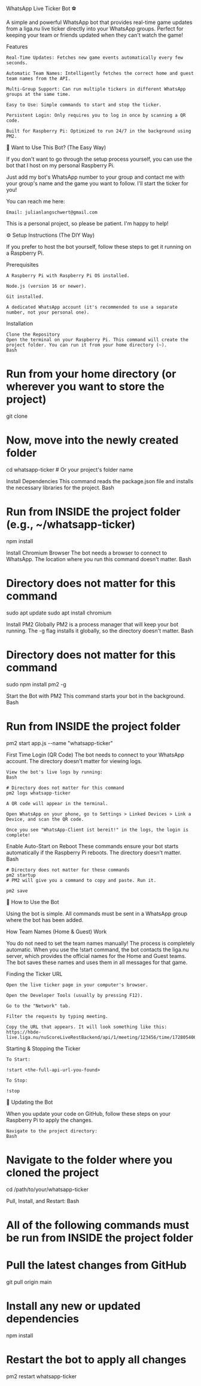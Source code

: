WhatsApp Live Ticker Bot ⚽

A simple and powerful WhatsApp bot that provides real-time game updates from a liga.nu live ticker directly into your WhatsApp groups. Perfect for keeping your team or friends updated when they can't watch the game!

Features

    Real-Time Updates: Fetches new game events automatically every few seconds.

    Automatic Team Names: Intelligently fetches the correct home and guest team names from the API.

    Multi-Group Support: Can run multiple tickers in different WhatsApp groups at the same time.

    Easy to Use: Simple commands to start and stop the ticker.

    Persistent Login: Only requires you to log in once by scanning a QR code.

    Built for Raspberry Pi: Optimized to run 24/7 in the background using PM2.

🤝 Want to Use This Bot? (The Easy Way)

If you don't want to go through the setup process yourself, you can use the bot that I host on my personal Raspberry Pi.

Just add my bot's WhatsApp number to your group and contact me with your group's name and the game you want to follow. I'll start the ticker for you!

You can reach me here:

    Email: julianlangschwert@gmail.com

This is a personal project, so please be patient. I'm happy to help!

⚙️ Setup Instructions (The DIY Way)

If you prefer to host the bot yourself, follow these steps to get it running on a Raspberry Pi.

Prerequisites

    A Raspberry Pi with Raspberry Pi OS installed.

    Node.js (version 16 or newer).

    Git installed.

    A dedicated WhatsApp account (it's recommended to use a separate number, not your personal one).

Installation

    Clone the Repository
    Open the terminal on your Raspberry Pi. This command will create the project folder. You can run it from your home directory (~).
    Bash

# Run from your home directory (or wherever you want to store the project)
git clone <your-github-repository-url>

# Now, move into the newly created folder
cd whatsapp-ticker # Or your project's folder name

Install Dependencies
This command reads the package.json file and installs the necessary libraries for the project.
Bash

# Run from INSIDE the project folder (e.g., ~/whatsapp-ticker)
npm install

Install Chromium Browser
The bot needs a browser to connect to WhatsApp. The location where you run this command doesn't matter.
Bash

# Directory does not matter for this command
sudo apt update
sudo apt install chromium

Install PM2 Globally
PM2 is a process manager that will keep your bot running. The -g flag installs it globally, so the directory doesn't matter.
Bash

# Directory does not matter for this command
sudo npm install pm2 -g

Start the Bot with PM2
This command starts your bot in the background.
Bash

# Run from INSIDE the project folder
pm2 start app.js --name "whatsapp-ticker"

First Time Login (QR Code)
The bot needs to connect to your WhatsApp account. The directory doesn't matter for viewing logs.

    View the bot's live logs by running:
    Bash

    # Directory does not matter for this command
    pm2 logs whatsapp-ticker

    A QR code will appear in the terminal.

    Open WhatsApp on your phone, go to Settings > Linked Devices > Link a Device, and scan the QR code.

    Once you see "WhatsApp-Client ist bereit!" in the logs, the login is complete!

Enable Auto-Start on Reboot
These commands ensure your bot starts automatically if the Raspberry Pi reboots. The directory doesn't matter.
Bash

    # Directory does not matter for these commands
    pm2 startup
    # PM2 will give you a command to copy and paste. Run it.

    pm2 save

🤖 How to Use the Bot

Using the bot is simple. All commands must be sent in a WhatsApp group where the bot has been added.

How Team Names (Home & Guest) Work

You do not need to set the team names manually! The process is completely automatic. When you use the !start command, the bot contacts the liga.nu server, which provides the official names for the Home and Guest teams. The bot saves these names and uses them in all messages for that game.

Finding the Ticker URL

    Open the live ticker page in your computer's browser.

    Open the Developer Tools (usually by pressing F12).

    Go to the "Network" tab.

    Filter the requests by typing meeting.

    Copy the URL that appears. It will look something like this: https://hbde-live.liga.nu/nuScoreLiveRestBackend/api/1/meeting/123456/time/1728054069.

Starting & Stopping the Ticker

    To Start:

    !start <the-full-api-url-you-found>

    To Stop:

    !stop

🔄 Updating the Bot

When you update your code on GitHub, follow these steps on your Raspberry Pi to apply the changes.

    Navigate to the project directory:
    Bash

# Navigate to the folder where you cloned the project
cd /path/to/your/whatsapp-ticker

Pull, Install, and Restart:
Bash

# All of the following commands must be run from INSIDE the project folder

# Pull the latest changes from GitHub
git pull origin main

# Install any new or updated dependencies
npm install

# Restart the bot to apply all changes
pm2 restart whatsapp-ticker
